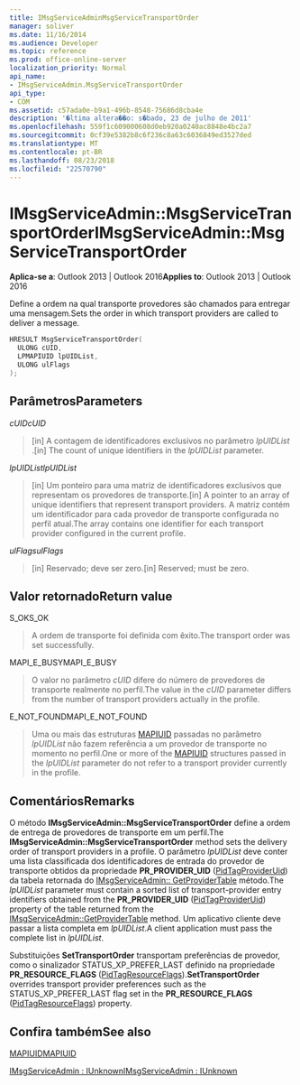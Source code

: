 ```yaml
---
title: IMsgServiceAdminMsgServiceTransportOrder
manager: soliver
ms.date: 11/16/2014
ms.audience: Developer
ms.topic: reference
ms.prod: office-online-server
localization_priority: Normal
api_name:
- IMsgServiceAdmin.MsgServiceTransportOrder
api_type:
- COM
ms.assetid: c57ada0e-b9a1-496b-8548-75686d8cba4e
description: '�ltima altera��o: s�bado, 23 de julho de 2011'
ms.openlocfilehash: 559f1c609000608d0eb920a0240ac8848e4bc2a7
ms.sourcegitcommit: 0cf39e5382b8c6f236c8a63c6036849ed3527ded
ms.translationtype: MT
ms.contentlocale: pt-BR
ms.lasthandoff: 08/23/2018
ms.locfileid: "22570790"
---
```

# <a name="imsgserviceadminmsgservicetransportorder"></a><span data-ttu-id="2b69b-103">IMsgServiceAdmin::MsgServiceTransportOrder</span><span class="sxs-lookup"><span data-stu-id="2b69b-103">IMsgServiceAdmin::MsgServiceTransportOrder</span></span>

  
  
<span data-ttu-id="2b69b-104">**Aplica-se a**: Outlook 2013 | Outlook 2016</span><span class="sxs-lookup"><span data-stu-id="2b69b-104">**Applies to**: Outlook 2013 | Outlook 2016</span></span> 
  
<span data-ttu-id="2b69b-105">Define a ordem na qual transporte provedores são chamados para entregar uma mensagem.</span><span class="sxs-lookup"><span data-stu-id="2b69b-105">Sets the order in which transport providers are called to deliver a message.</span></span>
  
```cpp
HRESULT MsgServiceTransportOrder(
  ULONG cUID,
  LPMAPIUID lpUIDList,
  ULONG ulFlags    
);
```

## <a name="parameters"></a><span data-ttu-id="2b69b-106">Parâmetros</span><span class="sxs-lookup"><span data-stu-id="2b69b-106">Parameters</span></span>

 <span data-ttu-id="2b69b-107">_cUID_</span><span class="sxs-lookup"><span data-stu-id="2b69b-107">_cUID_</span></span>
  
> <span data-ttu-id="2b69b-108">[in] A contagem de identificadores exclusivos no parâmetro _lpUIDList_ .</span><span class="sxs-lookup"><span data-stu-id="2b69b-108">[in] The count of unique identifiers in the  _lpUIDList_ parameter.</span></span> 
    
 <span data-ttu-id="2b69b-109">_lpUIDList_</span><span class="sxs-lookup"><span data-stu-id="2b69b-109">_lpUIDList_</span></span>
  
> <span data-ttu-id="2b69b-110">[in] Um ponteiro para uma matriz de identificadores exclusivos que representam os provedores de transporte.</span><span class="sxs-lookup"><span data-stu-id="2b69b-110">[in] A pointer to an array of unique identifiers that represent transport providers.</span></span> <span data-ttu-id="2b69b-111">A matriz contém um identificador para cada provedor de transporte configurada no perfil atual.</span><span class="sxs-lookup"><span data-stu-id="2b69b-111">The array contains one identifier for each transport provider configured in the current profile.</span></span>
    
 <span data-ttu-id="2b69b-112">_ulFlags_</span><span class="sxs-lookup"><span data-stu-id="2b69b-112">_ulFlags_</span></span>
  
> <span data-ttu-id="2b69b-113">[in] Reservado; deve ser zero.</span><span class="sxs-lookup"><span data-stu-id="2b69b-113">[in] Reserved; must be zero.</span></span>
    
## <a name="return-value"></a><span data-ttu-id="2b69b-114">Valor retornado</span><span class="sxs-lookup"><span data-stu-id="2b69b-114">Return value</span></span>

<span data-ttu-id="2b69b-115">S_OK</span><span class="sxs-lookup"><span data-stu-id="2b69b-115">S_OK</span></span> 
  
> <span data-ttu-id="2b69b-116">A ordem de transporte foi definida com êxito.</span><span class="sxs-lookup"><span data-stu-id="2b69b-116">The transport order was set successfully.</span></span>
    
<span data-ttu-id="2b69b-117">MAPI_E_BUSY</span><span class="sxs-lookup"><span data-stu-id="2b69b-117">MAPI_E_BUSY</span></span> 
  
> <span data-ttu-id="2b69b-118">O valor no parâmetro _cUID_ difere do número de provedores de transporte realmente no perfil.</span><span class="sxs-lookup"><span data-stu-id="2b69b-118">The value in the  _cUID_ parameter differs from the number of transport providers actually in the profile.</span></span> 
    
<span data-ttu-id="2b69b-119">E_NOT_FOUND</span><span class="sxs-lookup"><span data-stu-id="2b69b-119">MAPI_E_NOT_FOUND</span></span> 
  
> <span data-ttu-id="2b69b-120">Uma ou mais das estruturas [MAPIUID](mapiuid.md) passadas no parâmetro _lpUIDList_ não fazem referência a um provedor de transporte no momento no perfil.</span><span class="sxs-lookup"><span data-stu-id="2b69b-120">One or more of the [MAPIUID](mapiuid.md) structures passed in the  _lpUIDList_ parameter do not refer to a transport provider currently in the profile.</span></span> 
    
## <a name="remarks"></a><span data-ttu-id="2b69b-121">Comentários</span><span class="sxs-lookup"><span data-stu-id="2b69b-121">Remarks</span></span>

<span data-ttu-id="2b69b-122">O método **IMsgServiceAdmin::MsgServiceTransportOrder** define a ordem de entrega de provedores de transporte em um perfil.</span><span class="sxs-lookup"><span data-stu-id="2b69b-122">The **IMsgServiceAdmin::MsgServiceTransportOrder** method sets the delivery order of transport providers in a profile.</span></span> <span data-ttu-id="2b69b-123">O parâmetro _lpUIDList_ deve conter uma lista classificada dos identificadores de entrada do provedor de transporte obtidos da propriedade **PR_PROVIDER_UID** ([PidTagProviderUid](pidtagprovideruid-canonical-property.md)) da tabela retornada do [IMsgServiceAdmin:: GetProviderTable](imsgserviceadmin-getprovidertable.md) método.</span><span class="sxs-lookup"><span data-stu-id="2b69b-123">The  _lpUIDList_ parameter must contain a sorted list of transport-provider entry identifiers obtained from the **PR_PROVIDER_UID** ([PidTagProviderUid](pidtagprovideruid-canonical-property.md)) property of the table returned from the [IMsgServiceAdmin::GetProviderTable](imsgserviceadmin-getprovidertable.md) method.</span></span> <span data-ttu-id="2b69b-124">Um aplicativo cliente deve passar a lista completa em _lpUIDList_.</span><span class="sxs-lookup"><span data-stu-id="2b69b-124">A client application must pass the complete list in  _lpUIDList_.</span></span>
  
 <span data-ttu-id="2b69b-125">Substituições **SetTransportOrder** transportam preferências de provedor, como o sinalizador STATUS_XP_PREFER_LAST definido na propriedade **PR_RESOURCE_FLAGS** ([PidTagResourceFlags](pidtagresourceflags-canonical-property.md)).</span><span class="sxs-lookup"><span data-stu-id="2b69b-125">**SetTransportOrder** overrides transport provider preferences such as the STATUS_XP_PREFER_LAST flag set in the **PR_RESOURCE_FLAGS** ([PidTagResourceFlags](pidtagresourceflags-canonical-property.md)) property.</span></span> 
  
## <a name="see-also"></a><span data-ttu-id="2b69b-126">Confira também</span><span class="sxs-lookup"><span data-stu-id="2b69b-126">See also</span></span>



[<span data-ttu-id="2b69b-127">MAPIUID</span><span class="sxs-lookup"><span data-stu-id="2b69b-127">MAPIUID</span></span>](mapiuid.md)
  
[<span data-ttu-id="2b69b-128">IMsgServiceAdmin : IUnknown</span><span class="sxs-lookup"><span data-stu-id="2b69b-128">IMsgServiceAdmin : IUnknown</span></span>](imsgserviceadminiunknown.md)


